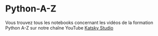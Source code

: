 # Python-A-Z
Vous trouvez tous les notebooks concernant les vidéos de la formation Python A-Z sur notre chaîne YouTube [Katsky Studio](https://www.youtube.com/@katskystudio)
